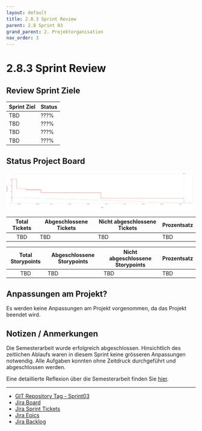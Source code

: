 ```yaml
---
layout: default
title: 2.8.3 Sprint Review
parent: 2.8 Sprint 03
grand_parent: 2. Projektorganisation
nav_order: 3
---
```


# 2.8.3 Sprint Review

## Review Sprint Ziele

| **Sprint Ziel** | **Status** |
| --------------- | ---------- |
| TBD             | ???%       |
| TBD             | ???%       |
| TBD             | ???%       |
| TBD             | ???%       |

## Status Project Board

![2024_Projektplanung_Sprint03](../../../resources/images/2024_Projektplanung_Sprint03.png)

| **Total Tickets** | **Abgeschlossene Tickets** | **Nicht abgeschlossene Tickets** | **Prozentsatz** |
| :---------------: | -------------------------- | -------------------------------- | --------------- |
|        TBD        | TBD                        | TBD                              | TBD             |

| **Total Storypoints** | **Abgeschlossene Storypoints** | **Nicht abgeschlossene Storypoints** | **Prozentsatz** |
| :-------------------: | ------------------------------ | ------------------------------------ | --------------- |
|          TBD          | TBD                            | TBD                                  | TBD             |

## Anpassungen am Projekt?

Es werden keine Anpassungen am Projekt vorgenommen, da das Projekt beendet wird.

## Notizen / Anmerkungen

Die Semesterarbeit wurde erfolgreich abgeschlossen. Hinsichtlich des zeitlichen Ablaufs waren in diesem Sprint keine grösseren Anpassungen notwendig. Alle Aufgaben konnten ohne Zeitdruck durchgeführt und abgeschlossen werden.

Eine detaillierte Reflexion über die Semesterarbeit finden Sie [hier](../../05_fazit/index.md).

---

- [GIT Repository Tag - Sprint03](https://github.com/Cloud-native-engineering/sem03_docs/releases/tag/sprint-03)
- [Jira Board](https://itcne23.atlassian.net/jira/software/projects/BPM/boards/3)
- [Jira Sprint Tickets](https://itcne23.atlassian.net/issues/?jql=project+%3D+%22URL%22+AND+sprint+%3D+8+ORDER+BY+created+DESC&atlOrigin=eyJpIjoiMjEwZjUyNTQxMjJiNGU5NjkwZjNkNzAwYmM0MWVmOTUiLCJwIjoiaiJ9)
- [Jira Epics](https://itcne23.atlassian.net/browse/BPM-28?jql=project%20%3D%20BPM%20AND%20issuetype%20%3D%20Epic%20order%20by%20created%20DESC)
- [Jira Backlog](https://itcne23.atlassian.net/jira/software/projects/URL/boards/3/backlog)
